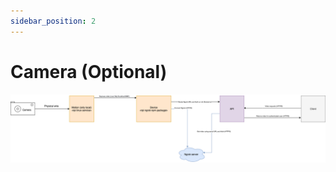 ```yaml
---
sidebar_position: 2
---
```


# Camera (Optional)

![Camera Flow Diagram](../../../static/diagrams/camera-flow.drawio.png)
